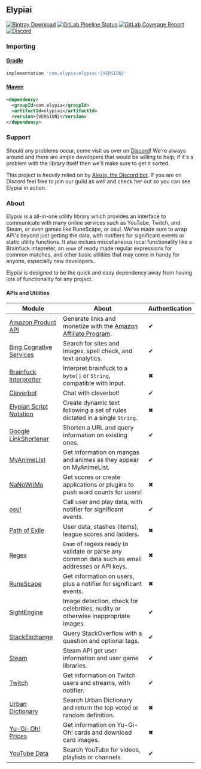 ## Elypiai
[![Bintray Download](https://api.bintray.com/packages/elypia/Elypiai/Elypiai/images/download.svg)](https://bintray.com/elypia/Elypiai/Elypiai/_latestVersion)
[![GitLab Pipeline Status](https://gitlab.com/Elypia/Elypiai/badges/master/pipeline.svg)](https://gitlab.com/Elypia/Elypiai/commits/master)
[![GitLab Coverage Report](https://gitlab.com/Elypia/Elypiai/badges/master/coverage.svg)](https://gitlab.com/Elypia/Elypiai/commits/master)
[![Discord](https://discordapp.com/api/guilds/184657525990359041/widget.png)](https://discord.gg/hprGMaM)

### Importing
#### [Gradle](https://gradle.org/)
```gradle
implementation 'com.elypia:elypiai:{VERSION}'
```

#### [Maven](https://maven.apache.org/)
```xml
<dependency>
  <groupId>com.elypia</groupId>
  <artifactId>elypiai</artifactId>
  <version>{VERSION}</version>
</dependency>
```

### Support
Should any problems occur, come visit us over on [Discord](https://discord.gg/hprGMaM)! We're always around and there are ample developers that would be willing to help; if it's a problem with the library itself then we'll make sure to get it sorted.

This project is _heavily_ relied on by [Alexis, the Discord bot](https://discordapp.com/oauth2/authorize?client_id=230716794212581376&scope=bot). If you are on Discord feel free to join our guild as well and check her out so you can see Elypiai in action.

### About
Elypiai is a all-in-one utility library which provides an interface to communicate with many online services such as YouTube, Twitch, and Steam, or even games like RuneScape, or osu!. We've made sure to wrap API's beyond just getting the data, with notifiers for significant events or static utility functions. It also inclues miscellaneous local functionality like a Brainfuck intepreter, an `enum` of ready made regular expressions for common matches, and other basic utilities that may come in handy for anyone, especially new developers..

Elypiai is designed to be the quick and easy dependency away from having lots of functionality for any project.

#### APIs and Utilities
Module | About | Authentication
------ | ----- | --------------
[Amazon Product API](https://affiliate-program.amazon.com/gp/advertising/api/detail/main.html) | Generate links and monetize with the [Amazon Affiliate Program](https://affiliate-program.amazon.com/). | ✔
[Bing Cognative Services](https://www.microsoft.com/cognitive-services) | Search for sites and images, spell check, and text analytics. | ✔
[Brainfuck Interpretter](https://en.wikipedia.org/wiki/Brainfuck) | Interpret brainfuck to a `byte[]` or `String`, compatible with input. | ✖
[Cleverbot](https://www.cleverbot.com/api/) | Chat with cleverbot! | ✔
[Elypian Script Notation](https://gitlab.com/Elypia/Elyversity/wikis/Elypian-Script-Notation) | Create dynamic text following a set of rules dictated in a single `String`. | ✖
[Google LinkShortener](https://console.developers.google.com/) | Shorten a URL and query information on existing ones. | ✔
[MyAnimeList](https://myanimelist.net/modules.php?go=api) | Get information on mangas and animes as they appear on MyAnimeList. | ✔
[NaNoWriMo](https://nanowrimo.org/wordcount_api) | Get scores or create applications or plugins to push word counts for users! | ✖
[osu!](https://osu.ppy.sh/p/api) | Call user and play data, with notifier for significant events. | ✔
[Path of Exile](https://www.pathofexile.com/developer/docs/api-resources) | User data, stashes (items), league scores and ladders. | ✖
[Regex](https://regex101.com/) | `Enum` of regexs ready to validate or parse any common data such as email addresses or API keys. | ✖
[RuneScape](http://runescape.wikia.com/wiki/Application_programming_interface) | Get information on users, plus a notifier for significant events. | ✖
[SightEngine](https://sightengine.com/) | Image detection, check for celebrities, nudity or otherwise inappropriate images. | ✔
[StackExchange](https://api.stackexchange.com/) | Query StackOverflow with a question and optional tags. | ✔
[Steam](https://steamcommunity.com/dev) | Steam API get user information and user game libraries. | ✔
[Twitch](https://dev.twitch.tv/docs) | Get information on Twitch users and streams, with notifier. | ✔
[Urban Dictionary](http://api.urbandictionary.com/v0/define?term=api) | Search Urban Dictionary and return the top voted or random definition. | ✖
[Yu-Gi-Oh! Prices](http://docs.yugiohprices.apiary.io/) | Get information on Yu-Gi-Oh! cards and download card images. | ✖
[YouTube Data](https://console.developers.google.com/) | Search YouTube for videos, playlists or channels. | ✔
